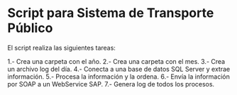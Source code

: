 # Script para Sistema de Transporte Público

El script realiza las siguientes tareas:

1.- Crea una carpeta con el año.
2.- Crea una carpeta con el mes.
3.- Crea un archivo log del día.
4.- Conecta a una base de datos SQL Server y extrae información.
5.- Procesa la información y la ordena.
6.- Envía la información por SOAP a un WebService SAP.
7.- Genera log de todos los procesos.
